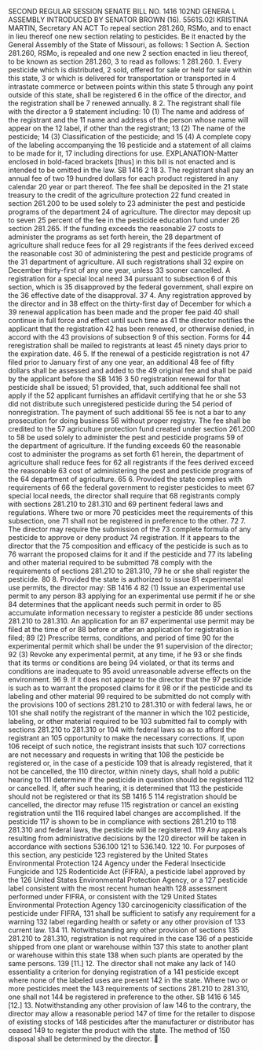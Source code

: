 SECOND REGULAR SESSION
SENATE BILL NO. 1416
102ND GENERA L ASSEMBLY
INTRODUCED BY SENATOR BROWN (16).
5561S.02I KRISTINA MARTIN, Secretary
AN ACT
To repeal section 281.260, RSMo, and to enact in lieu thereof one new section relating to
pesticides.
Be it enacted by the General Assembly of the State of Missouri, as follows:
1 Section A. Section 281.260, RSMo, is repealed and one new
2 section enacted in lieu thereof, to be known as section 281.260,
3 to read as follows:
1 281.260. 1. Every pesticide which is distributed,
2 sold, offered for sale or held for sale within this state,
3 or which is delivered for transportation or transported in
4 intrastate commerce or between points within this state
5 through any point outside of this state, shall be registered
6 in the office of the director, and the registration shall be
7 renewed annually.
8 2. The registrant shall file with the director a
9 statement including:
10 (1) The name and address of the registrant and the
11 name and address of the person whose name will appear on the
12 label, if other than the registrant;
13 (2) The name of the pesticide;
14 (3) Classification of the pesticide; and
15 (4) A complete copy of the labeling accompanying the
16 pesticide and a statement of all claims to be made for it,
17 including directions for use.
EXPLANATION-Matter enclosed in bold-faced brackets [thus] in this bill is not enacted
and is intended to be omitted in the law.
SB 1416 2
18 3. The registrant shall pay an annual fee of two
19 hundred dollars for each product registered in any calendar
20 year or part thereof. The fee shall be deposited in the
21 state treasury to the credit of the agriculture protection
22 fund created in section 261.200 to be used solely to
23 administer the pest and pesticide programs of the department
24 of agriculture. The director may deposit up to seven
25 percent of the fee in the pesticide education fund under
26 section 281.265. If the funding exceeds the reasonable
27 costs to administer the programs as set forth herein, the
28 department of agriculture shall reduce fees for all
29 registrants if the fees derived exceed the reasonable cost
30 of administering the pest and pesticide programs of the
31 department of agriculture. All such registrations shall
32 expire on December thirty-first of any one year, unless
33 sooner cancelled. A registration for a special local need
34 pursuant to subsection 6 of this section, which is
35 disapproved by the federal government, shall expire on the
36 effective date of the disapproval.
37 4. Any registration approved by the director and in
38 effect on the thirty-first day of December for which a
39 renewal application has been made and the proper fee paid
40 shall continue in full force and effect until such time as
41 the director notifies the applicant that the registration
42 has been renewed, or otherwise denied, in accord with the
43 provisions of subsection 9 of this section. Forms for
44 reregistration shall be mailed to registrants at least
45 ninety days prior to the expiration date.
46 5. If the renewal of a pesticide registration is not
47 filed prior to January first of any one year, an additional
48 fee of fifty dollars shall be assessed and added to the
49 original fee and shall be paid by the applicant before the
SB 1416 3
50 registration renewal for that pesticide shall be issued;
51 provided, that, such additional fee shall not apply if the
52 applicant furnishes an affidavit certifying that he or she
53 did not distribute such unregistered pesticide during the
54 period of nonregistration. The payment of such additional
55 fee is not a bar to any prosecution for doing business
56 without proper registry. The fee shall be credited to the
57 agriculture protection fund created under section 261.200 to
58 be used solely to administer the pest and pesticide programs
59 of the department of agriculture. If the funding exceeds
60 the reasonable cost to administer the programs as set forth
61 herein, the department of agriculture shall reduce fees for
62 all registrants if the fees derived exceed the reasonable
63 cost of administering the pest and pesticide programs of the
64 department of agriculture.
65 6. Provided the state complies with requirements of
66 the federal government to register pesticides to meet
67 special local needs, the director shall require that
68 registrants comply with sections 281.210 to 281.310 and
69 pertinent federal laws and regulations. Where two or more
70 pesticides meet the requirements of this subsection, one
71 shall not be registered in preference to the other.
72 7. The director may require the submission of the
73 complete formula of any pesticide to approve or deny product
74 registration. If it appears to the director that the
75 composition and efficacy of the pesticide is such as to
76 warrant the proposed claims for it and if the pesticide and
77 its labeling and other material required to be submitted
78 comply with the requirements of sections 281.210 to 281.310,
79 he or she shall register the pesticide.
80 8. Provided the state is authorized to issue
81 experimental use permits, the director may:
SB 1416 4
82 (1) Issue an experimental use permit to any person
83 applying for an experimental use permit if he or she
84 determines that the applicant needs such permit in order to
85 accumulate information necessary to register a pesticide
86 under sections 281.210 to 281.310. An application for an
87 experimental use permit may be filed at the time of or
88 before or after an application for registration is filed;
89 (2) Prescribe terms, conditions, and period of time
90 for the experimental permit which shall be under the
91 supervision of the director;
92 (3) Revoke any experimental permit, at any time, if he
93 or she finds that its terms or conditions are being
94 violated, or that its terms and conditions are inadequate to
95 avoid unreasonable adverse effects on the environment.
96 9. If it does not appear to the director that the
97 pesticide is such as to warrant the proposed claims for it
98 or if the pesticide and its labeling and other material
99 required to be submitted do not comply with the provisions
100 of sections 281.210 to 281.310 or with federal laws, he or
101 she shall notify the registrant of the manner in which the
102 pesticide, labeling, or other material required to be
103 submitted fail to comply with sections 281.210 to 281.310 or
104 with federal laws so as to afford the registrant an
105 opportunity to make the necessary corrections. If, upon
106 receipt of such notice, the registrant insists that such
107 corrections are not necessary and requests in writing that
108 the pesticide be registered or, in the case of a pesticide
109 that is already registered, that it not be cancelled, the
110 director, within ninety days, shall hold a public hearing to
111 determine if the pesticide in question should be registered
112 or cancelled. If, after such hearing, it is determined that
113 the pesticide should not be registered or that its
SB 1416 5
114 registration should be cancelled, the director may refuse
115 registration or cancel an existing registration until the
116 required label changes are accomplished. If the pesticide
117 is shown to be in compliance with sections 281.210 to
118 281.310 and federal laws, the pesticide will be registered.
119 Any appeals resulting from administrative decisions by the
120 director will be taken in accordance with sections 536.100
121 to 536.140.
122 10. For purposes of this section, any pesticide
123 registered by the United States Environmental Protection
124 Agency under the Federal Insecticide Fungicide and
125 Rodenticide Act (FIFRA), a pesticide label approved by the
126 United States Environmental Protection Agency, or a
127 pesticide label consistent with the most recent human health
128 assessment performed under FIFRA, or consistent with the
129 United States Environmental Protection Agency
130 carcinogenicity classification of the pesticide under FIFRA,
131 shall be sufficient to satisfy any requirement for a warning
132 label regarding health or safety or any other provision of
133 current law.
134 11. Notwithstanding any other provision of sections
135 281.210 to 281.310, registration is not required in the case
136 of a pesticide shipped from one plant or warehouse within
137 this state to another plant or warehouse within this state
138 when such plants are operated by the same persons.
139 [11.] 12. The director shall not make any lack of
140 essentiality a criterion for denying registration of a
141 pesticide except where none of the labeled uses are present
142 in the state. Where two or more pesticides meet the
143 requirements of sections 281.210 to 281.310, one shall not
144 be registered in preference to the other.
SB 1416 6
145 [12.] 13. Notwithstanding any other provision of law
146 to the contrary, the director may allow a reasonable period
147 of time for the retailer to dispose of existing stocks of
148 pesticides after the manufacturer or distributor has ceased
149 to register the product with the state. The method of
150 disposal shall be determined by the director.
